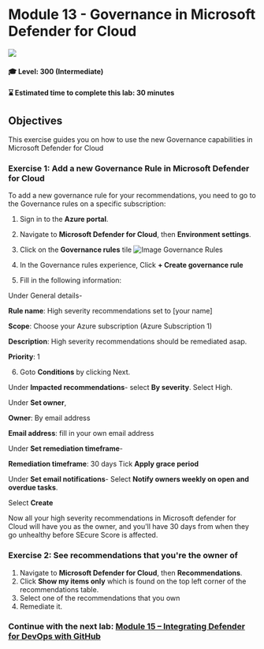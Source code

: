# Module 13 - Governance in Microsoft Defender for Cloud

<p align="left"><img src="../Images/asc-labs-advanced.gif?raw=true"></p>

#### 🎓 Level: 300 (Intermediate)
#### ⌛ Estimated time to complete this lab: 30 minutes

## Objectives
This exercise guides you on how to use the new Governance capabilities in Microsoft Defender for Cloud

### Exercise 1: Add a new Governance Rule in Microsoft Defender for Cloud 

To add a new governance rule for your recommendations, you need to go to the Governance rules on a specific subscription:

1. Sign in to the **Azure portal**.
2. Navigate to **Microsoft Defender for Cloud**, then **Environment settings**.
3. Click on the **Governance rules** tile
![Image Governance Rules](../Images/D4C-GovernanceRulesTile.png?raw=true)

4. In the Governance rules experience, Click **+ Create governance rule**
5. Fill in the following information:

Under General details-

**Rule name**: High severity recommendations set to [your name]

**Scope**: Choose your Azure subscription (Azure Subscription 1)

**Description**: High severity recommendations should be remediated asap.

**Priority**: 1

6. Goto **Conditions** by clicking Next.

Under **Impacted recommendations**- 
select **By severity**. Select High.

Under **Set owner**,

**Owner**: By email address

**Email address**: fill in your own email address

Under **Set remediation timeframe**-

**Remediation timeframe**: 30 days
Tick **Apply grace period**

Under **Set email notifications**-
Select **Notify owners weekly on open and overdue tasks**.

Select **Create**

Now all your high severity recommendations in Microsoft defender for Cloud will have you as the owner, and you'll have 30 days from when they go unhealthy before SEcure Score is affected.

### Exercise 2: See recommendations that you're the owner of
 
1.	Navigate to **Microsoft Defender for Cloud**, then **Recommendations**.
2.  Click **Show my items only** which is found on the top left corner of the recommendations table.
3. Select one of the recommendations that you own
4. Remediate it.


### Continue with the next lab: [Module 15 – Integrating Defender for DevOps with GitHub](../Modules/Module%2015%20-%20Integrating%20Defender%20for%20DevOps%20with%20GitHub%20Advanced%20Security.md)